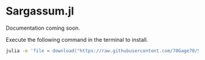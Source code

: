 # Sargassum.jl

Documentation coming soon.

Execute the following command in the terminal to install. 
```sh
julia -e 'file = download("https://raw.githubusercontent.com/70Gage70/Sargassum.jl/master/src/installer.jl"); include(file)'
```